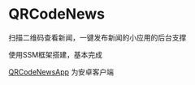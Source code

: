 # QRCodeNews
扫描二维码查看新闻，一键发布新闻的小应用的后台支撑

使用SSM框架搭建，基本完成

[QRCodeNewsApp](https://github.com/xiongshengjie/QRCodeNewsApp.git "码上新闻客户端") 为安卓客户端

